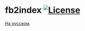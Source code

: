 fb2index [![License](http://img.shields.io/:license-gpl3-blue.svg)](http://www.gnu.org/licenses/gpl-3.0.html)
========

[На русском](README.ru.md).
